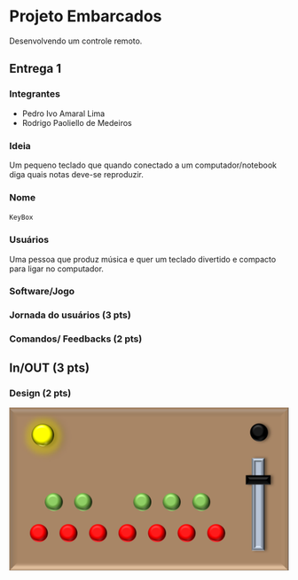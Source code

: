 # Projeto Embarcados

Desenvolvendo um controle remoto.

## Entrega 1

### Integrantes
- Pedro Ivo Amaral Lima
- Rodrigo Paoliello de Medeiros

### Ideia
Um pequeno teclado que quando conectado a um computador/notebook diga quais notas deve-se reproduzir.

### Nome
`KeyBox`

### Usuários
Uma pessoa que produz música e quer um teclado divertido e compacto para ligar no computador.

### Software/Jogo 

<!-- Qual software que seu controle vai controlar? -->

### Jornada do usuários (3 pts)

<!-- Descreva ao menos duas jornadas de usuários distintos, é para caprichar! -->

### Comandos/ Feedbacks (2 pts)

<!-- 
Quais são os comandos/ operacões possíveis do seu controle?

Quais os feedbacks que seu controle vai fornecer ao usuário?
-->

## In/OUT (3 pts)

<!--
Para cada Comando/ Feedback do seu controle, associe qual sensores/ atuadores pretende utilizar? Faca em formato de lista, exemplo:

- Avanca música: Push button amarelo
- Volume da música: Fita de LED indicando potência do som
-->

### Design (2 pts)

<img src="/img/modelo.png">
